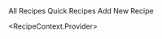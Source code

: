 <Index>
<BrowserRouter>
    <App>
    <Layout>
      <MainNavigation>
        <Link>All Recipes</Link>
        <Link>Quick Recipes</Link>
        <Link>Add New Recipe</Link>
        <SearchBar></SearchBar>
      </MainNavigation>
      <Switch>
        <Route>
          <AllRecipesPage>
            <RecipeItem>
                <Card>
                    <Props>
                </Card>
            </RecipeItem>
          </AllRecipesPage>
        </Route>
        <Route>
          <FullRecipe>
          </FullRecipe>
        </Route>
        <Route>
          <QuickRecipesPage>
          </QuickRecipesPage>
        </Route>
        <Route>
          <NewRecipePage>
            <NewRecipeForm>
                <FormCard>
                    <IngredientForm>
                    <IngredientForm>
                </FormCard>
            </NewRecipeForm>
          </NewRecipePage>
        </Route>
      </Switch>
    </Layout>
    </App>
</BrowserRouter>

<RecipeContext.Provider>
